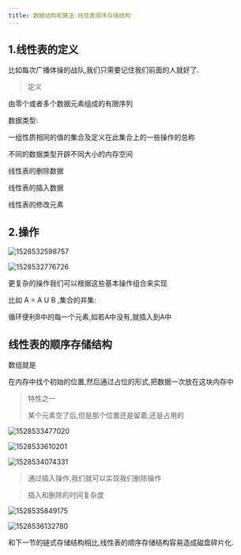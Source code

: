 ```yaml
---
title: 数据结构和算法-线性表顺序存储结构
---
```




## 1.线性表的定义

比如每次广播体操的战队,我们只需要记住我们前面的人就好了. 

> 定义

由零个或者多个数据元素组成的有限序列

数据类型:

一组性质相同的值的集合及定义在此集合上的一些操作的总称

不同的数据类型开辟不同大小的内存空间

线性表的删除数据

线性表的插入数据

线性表的修改元素

## 2.操作

![1528532598757](/tmp/1528532598757.png)

![1528532776726](/tmp/1528532776726.png)



更复杂的操作我们可以根据这些基本操作组合来实现

比如 A = A U B ,集合的并集:

循环便利B中的每一个元素,如若A中没有,就插入到A中

## 线性表的顺序存储结构

数组就是

在内存中找个初始的位置,然后通过占位的形式,把数据一次放在这块内存中

> 特性之一
>
> 某个元素空了后,但是那个位置还是留着,还是占用的

![1528533477020](/tmp/1528533477020.png)

![1528533610201](/tmp/1528533610201.png)

![1528534074331](/tmp/1528534074331.png)

> 通过插入操作,我们就可以实现我们删除操作

> 插入和删除的时间复杂度

![1528535849175](/tmp/1528535849175.png)

![1528536132780](/tmp/1528536132780.png)

和下一节的链式存储结构相比,线性表的顺序存储结构容易造成磁盘碎片化.